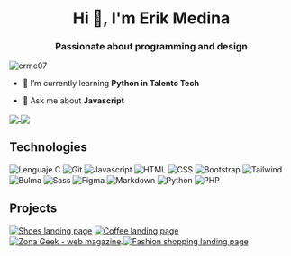 <h1 align="center">Hi 👋, I'm Erik Medina</h1>
<h3 align="center">Passionate about programming and design</h3>

<p align="left">
    <img src="https://komarev.com/ghpvc/?username=erme07&label=Profile%20views&color=0e75b6&style=flat" alt="erme07" />
</p>

- 📖 I’m currently learning **Python in Talento Tech**

- 💬 Ask me about **Javascript**

<a href="https://github.com/erme07">
    <img align="center" src="https://github-readme-stats.vercel.app/api?username=erme07&show_icons=true&include_all_commits=true&line_height=30&count_private=true&theme=transparent&hide=contribs,issues&border_color=8080804d"/>
    <img align="center" src="https://github-readme-stats.vercel.app/api/top-langs/?username=erme07&langs_count=6&line_height=34&theme=transparent&layout=compact&hide=papyrus&border_color=8080804d"/>
</a>

<h2>Technologies</h2>

<span> <img align="center" src="https://i.ibb.co/N6Jp4PBM/lang-c.webp" title="Lenguaje C" /></span>
<span><img align="center" src="https://i.ibb.co/v4Q7QLNW/git.webp" title="Git" /></span>
<span><img align="center" src="https://i.ibb.co/KBMqFvm/javascript.webp" title="Javascript" /></span>
<span><img align="center" src="https://i.ibb.co/BK7SsYb9/html.webp" title="HTML" /></span>
<span><img align="center" src="https://i.ibb.co/7JDpSR6p/css.webp" title="CSS" /></span>
<span><img align="center" src="https://i.ibb.co/S4SLGpJY/bootstrap.webp" title="Bootstrap" /></span>
<span><img align="center" src="https://i.ibb.co/Rp0LbFQW/tailwind.webp" title="Tailwind" /></span>
<span><img align="center" src="https://i.ibb.co/T35M5LM/bulma.webp" title="Bulma" /></span>
<span><img align="center" src="https://i.ibb.co/zhYWWbDK/sass.webp" title="Sass" /></span>
<span><img align="center" src="https://i.ibb.co/90kLfwT/figma.webp" title="Figma" /></span>
<span><img align="center" src="https://i.ibb.co/Jw1KsJCx/markdown.webp" title="Markdown" /></span>
<span><img align="center" src="https://i.ibb.co/wqz3KkV/python.webp" title="Python" /></span>
<span><img align="center" src="https://i.ibb.co/PGqryhrT/php.webp" title="PHP" /></span>

<h2>Projects</h2>

<a href="https://shoes-landing.pages.dev/" target=”_blank”>
    <img align="center" src="https://i.ibb.co/pB1BSmB6/a.webp" title="Shoes landing page"/>
</a>

<a href="https://coffee-landpage.pages.dev/" target=”_blank”>
    <img align="center" src="https://i.ibb.co/krJwYf8/b.webp" title="Coffee landing page"/>
</a>

<br>

<a href="https://zona-geek.pages.dev/" target=”_blank”>
    <img align="center" src="https://i.ibb.co/PsMr3V7Y/c.webp" title="Zona Geek - web magazine"/>
</a>

<a href="https://fashion-shopping-landing.pages.dev/" target=”_blank”>
    <img align="center" src="https://i.ibb.co/NnjJtyfV/d.webp" title="Fashion shopping landing page"/>
</a>
